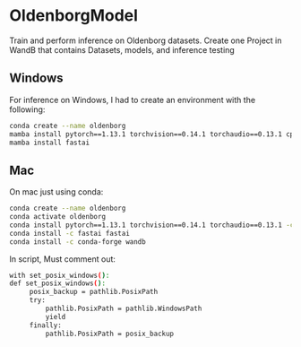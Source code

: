 # OldenborgModel

Train and perform inference on Oldenborg datasets.
Create one Project in WandB that contains Datasets, models, and inference testing

## Windows

For inference on Windows, I had to create an environment with the following:

~~~bash
conda create --name oldenborg
mamba install pytorch==1.13.1 torchvision==0.14.1 torchaudio==0.13.1 cpuonly -c pytorch
mamba install fastai
~~~
## Mac
On mac just using conda: 
~~~bash
conda create --name oldenborg
conda activate oldenborg
conda install pytorch==1.13.1 torchvision==0.14.1 torchaudio==0.13.1 -c pytorch
conda install -c fastai fastai 
conda install -c conda-forge wandb
~~~
In script, Must comment out: 
~~~bash
with set_posix_windows(): 
def set_posix_windows():
     posix_backup = pathlib.PosixPath
     try:
         pathlib.PosixPath = pathlib.WindowsPath
         yield
     finally:
         pathlib.PosixPath = posix_backup

~~~